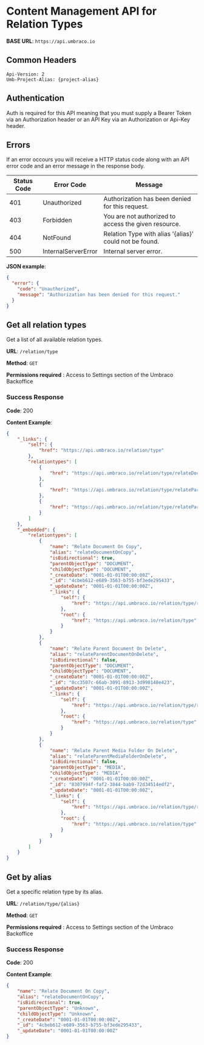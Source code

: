 # Content Management API for Relation Types

**BASE URL**: `https://api.umbraco.io`

## Common Headers

```http
Api-Version: 2
Umb-Project-Alias: {project-alias}
```

## Authentication

Auth is required for this API meaning that you must supply a Bearer Token via an Authorization header or an API Key via an Authorization or Api-Key header.

## Errors

If an error occours you will receive a HTTP status code along with an API error code and an error message in the response body.

| Status Code | Error Code           | Message                                                                  |
| ----------- | -------------------- | ------------------------------------------------------------------------ |
| 401         | Unauthorized         | Authorization has been denied for this request.                          |
| 403         | Forbidden            | You are not authorized to access the given resource.                     |
| 404         | NotFound             | Relation Type with alias '{alias}' could not be found.                   |
| 500         | InternalServerError  | Internal server error.                                                   |

**JSON example**:

```json
{
  "error": {
    "code": "Unauthorized",
    "message": "Authorization has been denied for this request."
  }
}
```

## Get all relation types

Get a list of all available relation types.

**URL**: `/relation/type`

**Method**: `GET`

**Permissions required** : Access to Settings section of the Umbraco Backoffice

### Success Response

**Code**: 200

**Content Example**:

```json
{
    "_links": {
        "self": {
            "href": "https://api.umbraco.io/relation/type"
        },
        "relationtypes": [
            {
                "href": "https://api.umbraco.io/relation/type/relateDocumentOnCopy"
            },
            {
                "href": "https://api.umbraco.io/relation/type/relateParentDocumentOnDelete"
            },
            {
                "href": "https://api.umbraco.io/relation/type/relateParentMediaFolderOnDelete"
            }
        ]
    },
    "_embedded": {
        "relationtypes": [
            {
                "name": "Relate Document On Copy",
                "alias": "relateDocumentOnCopy",
                "isBidirectional": true,
                "parentObjectType": "DOCUMENT",
                "childObjectType": "DOCUMENT",
                "_createDate": "0001-01-01T00:00:00Z",
                "_id": "4cbeb612-e689-3563-b755-bf3ede295433",
                "_updateDate": "0001-01-01T00:00:00Z",
                "_links": {
                    "self": {
                        "href": "https://api.umbraco.io/relation/type/relateDocumentOnCopy"
                    },
                    "root": {
                        "href": "https://api.umbraco.io/relation/type"
                    }
                }
            },
            {
                "name": "Relate Parent Document On Delete",
                "alias": "relateParentDocumentOnDelete",
                "isBidirectional": false,
                "parentObjectType": "DOCUMENT",
                "childObjectType": "DOCUMENT",
                "_createDate": "0001-01-01T00:00:00Z",
                "_id": "0cc3507c-66ab-3091-8913-3d998148e423",
                "_updateDate": "0001-01-01T00:00:00Z",
                "_links": {
                    "self": {
                        "href": "https://api.umbraco.io/relation/type/relateParentDocumentOnDelete"
                    },
                    "root": {
                        "href": "https://api.umbraco.io/relation/type"
                    }
                }
            },
            {
                "name": "Relate Parent Media Folder On Delete",
                "alias": "relateParentMediaFolderOnDelete",
                "isBidirectional": false,
                "parentObjectType": "MEDIA",
                "childObjectType": "MEDIA",
                "_createDate": "0001-01-01T00:00:00Z",
                "_id": "8307994f-faf2-3844-bab9-72d34514edf2",
                "_updateDate": "0001-01-01T00:00:00Z",
                "_links": {
                    "self": {
                        "href": "https://api.umbraco.io/relation/type/relateParentMediaFolderOnDelete"
                    },
                    "root": {
                        "href": "https://api.umbraco.io/relation/type"
                    }
                }
            }
        ]
    }
}
```

## Get by alias

Get a specific relation type by its alias.

**URL**: `/relation/type/{alias}`

**Method**: `GET`

**Permissions required** : Access to Settings section of the Umbraco Backoffice

### Success Response

**Code**: 200

**Content Example**:

```json
{
    "name": "Relate Document On Copy",
    "alias": "relateDocumentOnCopy",
    "isBidirectional": true,
    "parentObjectType": "Unknown",
    "childObjectType": "Unknown",
    "_createDate": "0001-01-01T00:00:00Z",
    "_id": "4cbeb612-e689-3563-b755-bf3ede295433",
    "_updateDate": "0001-01-01T00:00:00Z"
}
```
